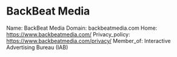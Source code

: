 
# BackBeat Media

Name: BackBeat Media
Domain: backbeatmedia.com
Home: https://www.backbeatmedia.com/
Privacy_policy: https://www.backbeatmedia.com/privacy/
Member_of: Interactive Advertising Bureau (IAB)
